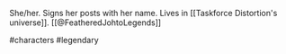 She/her. Signs her posts with her name. Lives in [[Taskforce Distortion's universe]]. [[@FeatheredJohtoLegends]]

#characters #legendary 
